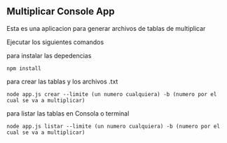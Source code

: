 

## Multiplicar Console App

Esta es una aplicacion para generar archivos de tablas de multiplicar

Ejecutar los siguientes comandos

para instalar las depedencias

```
npm install
```

para crear las tablas y los archivos .txt

```
node app.js crear --limite (un numero cualquiera) -b (numero por el cual se va a multiplicar)
```

para listar las tablas en Consola o terminal

```
node app.js listar --limite (un numero cualquiera) -b (numero por el cual se va a multiplicar)
```